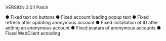 VERSION 3.0.1 Patch

  ● Fixed text on buttons
  ● Fixed account loading popup text
  ● Fixed refresh after updating anonymous account
  ● Fixed installation of ID after adding an anonymous account
  ● Fixed avatars of anonymous accounts
  ● Fixed WebClient ecnoding
  